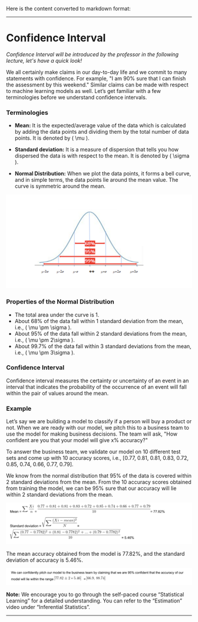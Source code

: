 Here is the content converted to markdown format:

---

# Confidence Interval

*Confidence Interval will be introduced by the professor in the following lecture, let's have a quick look!*

We all certainly make claims in our day-to-day life and we commit to many statements with confidence. For example, "I am 90% sure that I can finish the assessment by this weekend." Similar claims can be made with respect to machine learning models as well. Let’s get familiar with a few terminologies before we understand confidence intervals.

### Terminologies

- **Mean:** It is the expected/average value of the data which is calculated by adding the data points and dividing them by the total number of data points. It is denoted by \( \mu \).

- **Standard deviation:** It is a measure of dispersion that tells you how dispersed the data is with respect to the mean. It is denoted by \( \sigma \).

- **Normal Distribution:** When we plot the data points, it forms a bell curve, and in simple terms, the data points lie around the mean value. The curve is symmetric around the mean.

![alt text](image-2.png)

### Properties of the Normal Distribution

- The total area under the curve is 1.
- About 68% of the data fall within 1 standard deviation from the mean, i.e., \( \mu \pm \sigma \).
- About 95% of the data fall within 2 standard deviations from the mean, i.e., \( \mu \pm 2\sigma \).
- About 99.7% of the data fall within 3 standard deviations from the mean, i.e., \( \mu \pm 3\sigma \).

### Confidence Interval

Confidence interval measures the certainty or uncertainty of an event in an interval that indicates the probability of the occurrence of an event will fall within the pair of values around the mean.

### Example

Let’s say we are building a model to classify if a person will buy a product or not. When we are ready with our model, we pitch this to a business team to use the model for making business decisions. The team will ask, "How confident are you that your model will give x% accuracy?"

To answer the business team, we validate our model on 10 different test sets and come up with 10 accuracy scores, i.e., [0.77, 0.81, 0.81, 0.83, 0.72, 0.85, 0.74, 0.66, 0.77, 0.79].

We know from the normal distribution that 95% of the data is covered within 2 standard deviations from the mean. From the 10 accuracy scores obtained from training the model, we can be 95% sure that our accuracy will lie within 2 standard deviations from the mean.

![alt text](image.png)

The mean accuracy obtained from the model is 77.82%, and the standard deviation of accuracy is 5.46%.

![alt text](image-1.png)

**Note:** We encourage you to go through the self-paced course “Statistical Learning” for a detailed understanding. You can refer to the “Estimation” video under “Inferential Statistics”.

---